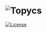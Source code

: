 # ![Topycs](http://s18.postimg.org/f7rzvrp6h/topycs_logo.png "Topycs")

[![License](https://poser.pugx.org/topycs/topycs/license.png)](https://packagist.org/packages/topycs/topycs)
